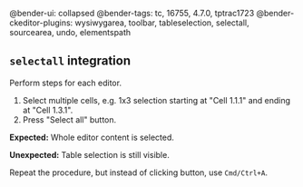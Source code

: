 @bender-ui: collapsed
@bender-tags: tc, 16755, 4.7.0, tptrac1723
@bender-ckeditor-plugins: wysiwygarea, toolbar, tableselection, selectall, sourcearea, undo, elementspath

## `selectall` integration

Perform steps for each editor.

1. Select multiple cells, e.g. 1x3 selection starting at "Cell 1.1.1" and ending at "Cell 1.3.1".
1. Press "Select all" button.

**Expected:**
Whole editor content is selected.

**Unexpected:**
Table selection is still visible.

Repeat the procedure, but instead of clicking button, use `Cmd/Ctrl+A`.
